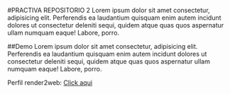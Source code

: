 #PRACTIVA REPOSITORIO 2
Lorem ipsum dolor sit amet consectetur, adipisicing elit. Perferendis ea laudantium quisquam enim autem incidunt dolores ut consectetur deleniti sequi, quidem atque quas quos aspernatur ullam numquam eaque! Labore, porro.

##Demo
Lorem ipsum dolor sit amet consectetur, adipisicing elit. Perferendis ea laudantium quisquam enim autem incidunt dolores ut consectetur deleniti sequi, quidem atque quas quos aspernatur ullam numquam eaque! Labore, porro.

Perfil render2web: [Click aqui](http://ramonalzate.com)


